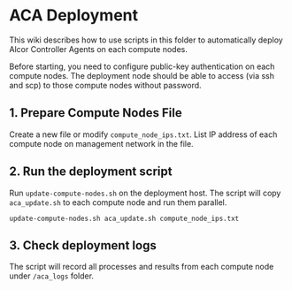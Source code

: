 # ACA Deployment

This wiki describes how to use scripts in this folder to automatically deploy Alcor Controller Agents on each compute nodes. 

Before starting, you need to configure public-key authentication on each compute nodes.
The deployment node should be able to access (via ssh and scp) to those compute nodes without password.

## 1. Prepare Compute Nodes File
Create a new file or modify `compute_node_ips.txt`. List IP address of each compute node on management network in the file. 

## 2. Run the deployment script
Run `update-compute-nodes.sh` on the deployment host. The script will copy `aca_update.sh` to each compute node and run them parallel.  

```
update-compute-nodes.sh aca_update.sh compute_node_ips.txt
```

## 3. Check deployment logs
The script will record all processes and results from each compute node under `/aca_logs` folder.
